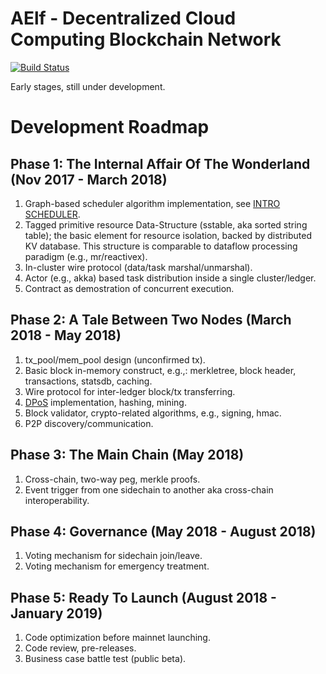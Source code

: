 # AElf - Decentralized Cloud Computing Blockchain Network
[![Build Status][1]][2] 

[1]: https://travis-ci.org/AElfProject/AElf.svg?branch=master
[2]: https://travis-ci.org/AElfProject/AElf

Early stages, still under development.

# Development Roadmap

## Phase 1: The Internal Affair Of The Wonderland (Nov 2017 - March 2018)

1. Graph-based scheduler algorithm implementation, see [INTRO SCHEDULER](docs/SCHEDULER.md).
2. Tagged primitive resource Data-Structure (sstable, aka sorted string table); the basic element for resource isolation, backed by distributed KV database. This structure is comparable to dataflow processing paradigm (e.g., mr/reactivex).
3. In-cluster wire protocol (data/task marshal/unmarshal).
4. Actor (e.g., akka) based task distribution inside a single cluster/ledger.
5. Contract as demostration of concurrent execution.

## Phase 2: A Tale Between Two Nodes (March 2018 - May 2018)

1. tx_pool/mem_pool design (unconfirmed tx).
2. Basic block in-memory construct, e.g.,: merkletree, block header, transactions, statsdb, caching.
3. Wire protocol for inter-ledger block/tx transferring.
4. [DPoS](docs/CONSENSUS.md) implementation, hashing, mining.
5. Block validator, crypto-related algorithms, e.g., signing, hmac.
6. P2P discovery/communication.

## Phase 3: The Main Chain (May 2018)

1. Cross-chain, two-way peg, merkle proofs.
2. Event trigger from one sidechain to another aka cross-chain interoperability.

## Phase 4: Governance (May 2018 - August 2018)

1. Voting mechanism for sidechain join/leave.
2. Voting mechanism for emergency treatment. 

## Phase 5: Ready To Launch (August 2018 - January 2019)

1. Code optimization before mainnet launching.
2. Code review, pre-releases. 
3. Business case battle test (public beta).
